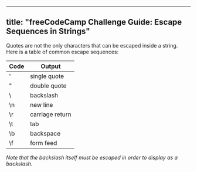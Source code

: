 
---
title: "freeCodeCamp Challenge Guide: Escape Sequences in Strings"
---

Quotes are not the only characters that can be escaped inside a string. Here is a table of common escape sequences:

**Code** | **Output**  
-------- | ---------------  
\' | single quote  
\" | double quote  
\ | backslash  
\n | new line  
\r | carriage return  
\t | tab  
\b | backspace  
\f | form feed

_Note that the backslash itself must be escaped in order to display as a backslash._
